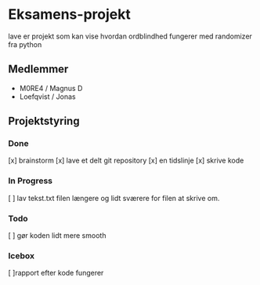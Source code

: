 # Eksamens-projekt
lave er projekt som kan vise hvordan ordblindhed fungerer med randomizer fra python

## Medlemmer
- M0RE4 / Magnus D
- Loefqvist / Jonas 

## Projektstyring

### Done
[x] brainstorm
[x] lave et delt git repository
[x] en tidslinje
[x] skrive kode

### In Progress
[ ] lav tekst.txt filen længere og lidt sværere for filen at skrive om.

### Todo
[ ] gør koden lidt mere smooth
### Icebox
[ ]rapport efter kode fungerer